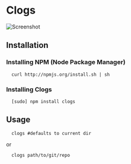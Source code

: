 # Clogs
![Screenshot](https://raw.github.com/jeremywen/clogs/master/screenshot1.png)

## Installation

### Installing NPM (Node Package Manager)
```
  curl http://npmjs.org/install.sh | sh
```

### Installing Clogs
```
  [sudo] npm install clogs
```

## Usage
```
  clogs #defaults to current dir  
```  
  or  
```
  clogs path/to/git/repo
```

